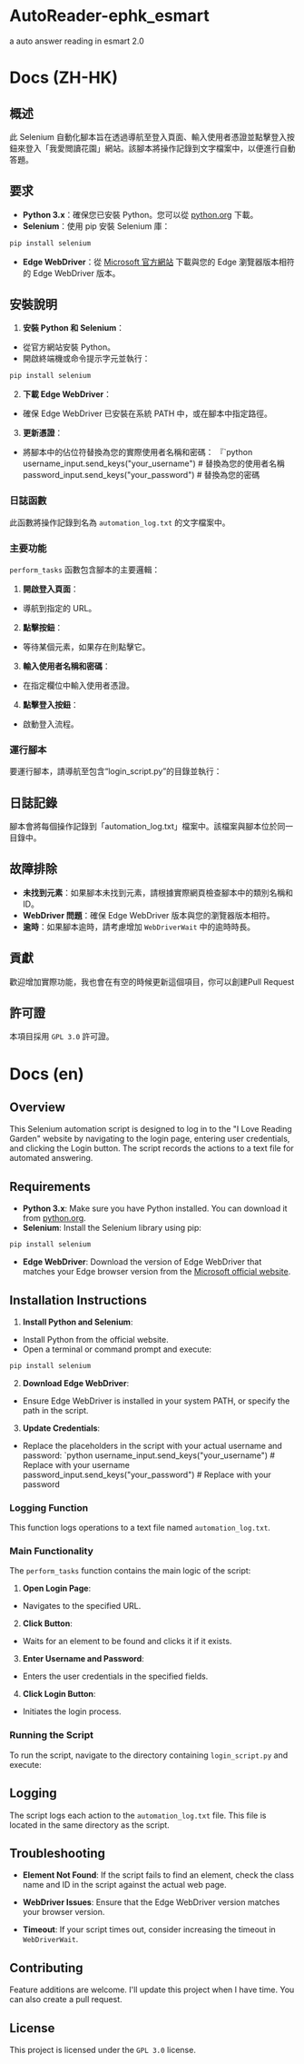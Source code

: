 # AutoReader-ephk_esmart
a auto answer reading in esmart 2.0

# Docs (ZH-HK)
## 概述

此 Selenium 自動化腳本旨在透過導航至登入頁面、輸入使用者憑證並點擊登入按鈕來登入「我愛閲讀花園」網站。該腳本將操作記錄到文字檔案中，以便進行自動答題。

## 要求

- **Python 3.x**：確保您已安裝 Python。您可以從 [python.org](https://www.python.org/downloads/) 下載。
- **Selenium**：使用 pip 安裝 Selenium 庫：
```bash
pip install selenium
```
- **Edge WebDriver**：從 [Microsoft 官方網站](https://developer.microsoft.com/en-us/microsoft-edge/tools/webdriver/) 下載與您的 Edge 瀏覽器版本相符的 Edge WebDriver 版本。

## 安裝說明

1. **安裝 Python 和 Selenium**：
- 從官方網站安裝 Python。
- 開啟終端機或命令提示字元並執行：
```bash
pip install selenium
```

2. **下載 Edge WebDriver**：
- 確保 Edge WebDriver 已安裝在系統 PATH 中，或在腳本中指定路徑。

3. **更新憑證**：
- 將腳本中的佔位符替換為您的實際使用者名稱和密碼：
『`python
username_input.send_keys("your_username") # 替換為您的使用者名稱
password_input.send_keys("your_password") # 替換為您的密碼

### 日誌函數
此函數將操作記錄到名為 `automation_log.txt` 的文字檔案中。

### 主要功能
`perform_tasks` 函數包含腳本的主要邏輯：

1. **開啟登入頁面**：
- 導航到指定的 URL。

2. **點擊按鈕**：
- 等待某個元素，如果存在則點擊它。

3. **輸入使用者名稱和密碼**：
- 在指定欄位中輸入使用者憑證。

4. **點擊登入按鈕**：
- 啟動登入流程。

### 運行腳本
要運行腳本，請導航至包含“login_script.py”的目錄並執行：

## 日誌記錄
腳本會將每個操作記錄到「automation_log.txt」檔案中。該檔案與腳本位於同一目錄中。

## 故障排除

- **未找到元素**：如果腳本未找到元素，請根據實際網頁檢查腳本中的類別名稱和 ID。
- **WebDriver 問題**：確保 Edge WebDriver 版本與您的瀏覽器版本相符。
- **逾時**：如果腳本逾時，請考慮增加 `WebDriverWait` 中的逾時時長。

## 貢獻

歡迎增加實際功能，我也會在有空的時候更新這個項目，你可以創建Pull Request

## 許可證

本項目採用 `GPL 3.0` 許可證。

# Docs (en)
## Overview

This Selenium automation script is designed to log in to the "I Love Reading Garden" website by navigating to the login page, entering user credentials, and clicking the Login button. The script records the actions to a text file for automated answering.

## Requirements

- **Python 3.x**: Make sure you have Python installed. You can download it from [python.org](https://www.python.org/downloads/).
- **Selenium**: Install the Selenium library using pip:
```bash
pip install selenium
```
- **Edge WebDriver**: Download the version of Edge WebDriver that matches your Edge browser version from the [Microsoft official website](https://developer.microsoft.com/en-us/microsoft-edge/tools/webdriver/).

## Installation Instructions

1. **Install Python and Selenium**:
- Install Python from the official website.
- Open a terminal or command prompt and execute:
```bash
pip install selenium
```

2. **Download Edge WebDriver**:
- Ensure Edge WebDriver is installed in your system PATH, or specify the path in the script.

3. **Update Credentials**:
- Replace the placeholders in the script with your actual username and password:
`python
username_input.send_keys("your_username") # Replace with your username
password_input.send_keys("your_password") # Replace with your password

### Logging Function
This function logs operations to a text file named `automation_log.txt`.

### Main Functionality
The `perform_tasks` function contains the main logic of the script:

1. **Open Login Page**:
- Navigates to the specified URL.

2. **Click Button**:
- Waits for an element to be found and clicks it if it exists.

3. **Enter Username and Password**:
- Enters the user credentials in the specified fields.

4. **Click Login Button**:
- Initiates the login process.

### Running the Script
To run the script, navigate to the directory containing `login_script.py` and execute:

## Logging
The script logs each action to the `automation_log.txt` file. This file is located in the same directory as the script.

## Troubleshooting

- **Element Not Found**: If the script fails to find an element, check the class name and ID in the script against the actual web page.

- **WebDriver Issues**: Ensure that the Edge WebDriver version matches your browser version.
- **Timeout**: If your script times out, consider increasing the timeout in `WebDriverWait`.

## Contributing

Feature additions are welcome. I'll update this project when I have time. You can also create a pull request.

## License

This project is licensed under the `GPL 3.0` license.
